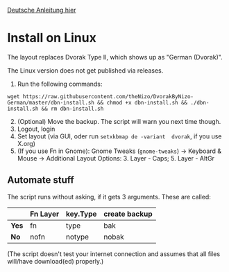 [Deutsche Anleitung hier](README.md)

# Install on Linux

The layout replaces Dvorak Type II, which shows up as "German (Dvorak)".

The Linux version does not get published via releases.

1. Run the following commands:
```
wget https://raw.githubusercontent.com/theNizo/DvorakByNizo-German/master/dbn-install.sh && chmod +x dbn-install.sh && ./dbn-install.sh && rm dbn-install.sh
```
2. (Optional) Move the backup. The script will warn you next time though.
3. Logout, login
4. Set layout (via GUI, oder run `setxkbmap de -variant  dvorak`, if you use X.org)
5. (If you use Fn in Gnome): Gnome Tweaks (`gnome-tweaks`) -> Keyboard & Mouse -> Additional Layout Options: 3. Layer - Caps; 5. Layer - AltGr

## Automate stuff

The script runs without asking, if it gets 3 arguments. These are called:

| | Fn Layer | key.Type | create backup |
|--- |--- |--- |--- |
| **Yes** | fn | type | bak |
| **No** | nofn | notype | nobak |

(The script doesn't test your internet connection and assumes that all files will/have download(ed) properly.)
